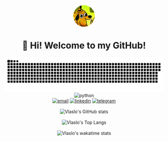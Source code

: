 <div align="center">
    <img src="assets/logo.png" alt="logo"/>
    <br>
    <h1>👋 Hi! Welcome to my GitHub!</h1>
</div>

<div align="center">
    <img width="600" src="assets/github-snake.svg" alt="snake"/>
</div>

<div align="center">
    <img src="https://img.shields.io/badge/Python-3.6 | 3.7 | 3.8 | 3.9 | 3.10-blue?style=for-the-badge&logo=Python&logoColor=white&labelColor=303030"  alt="python"/>
    <br>    
    <a href="mailto:vlaslo.butskyi@gmail.com"><img src="https://img.shields.io/badge/Email-303030?style=for-the-badge&logo=gmail&logoColor=white&labelColor=EA4335"  alt="email"/></a>
    <a href="https://www.linkedin.com/in/vlaslobutskyi"><img src="https://img.shields.io/badge/Linkedin-303030?style=for-the-badge&logo=linkedin&logoColor=white&labelColor=0A66C2"  alt="linkedin"/></a>
    <a href="https://t.me/vlaslo_butskyi"><img src="https://img.shields.io/badge/-Telegram-303030?style=for-the-badge&logo=telegram&labelColor=white"  alt="telegram"/></a>
</div>

<br>

<div align="center">
    <img src="https://vlaslo-butskyi-stats.vercel.app/api?username=vlaslo-butskyi&count_private=true&show_icons=true&bg_color=45,383838,000000&text_color=fbfbfb&icon_color=0A66C2&title_color=0A66C2&border_radius=0&border_color=383838" alt="Vlaslo's GitHub stats"/>
    <br><br>
    <img src="https://vlaslo-butskyi-stats.vercel.app/api/top-langs/?username=vlaslo-butskyi&layout=compact&show_icons=true&bg_color=45,383838,000000&text_color=fbfbfb&icon_color=0A66C2&title_color=0A66C2&border_radius=0&border_color=383838&hide=Go,Solidity,JavaScript&exclude_repo=github-readme-stats" alt="Vlaslo's Top Langs"/>
    <br><br>
    <img src="https://vlaslo-butskyi-stats.vercel.app/api/wakatime?username=vlaslo_butskyi&show_icons=true&bg_color=45,383838,000000&text_color=fbfbfb&icon_color=0A66C2&title_color=0A66C2&border_radius=0&border_color=383838&hide=requirements.txt,&layout=compact" alt="Vlaslo's wakatime stats"/>
    <br>
</div>
